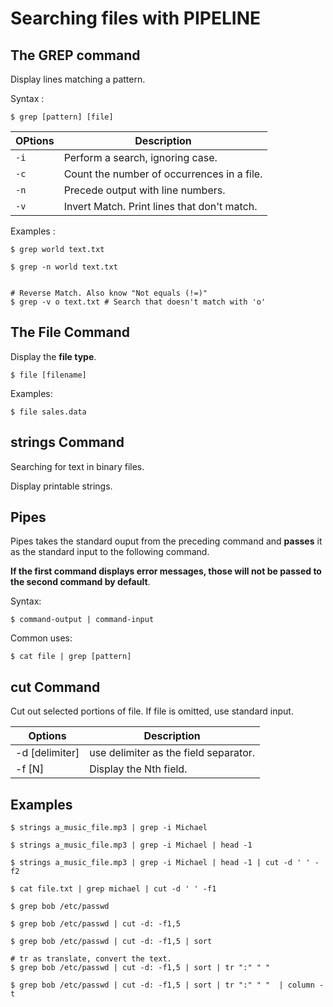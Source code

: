 # Searching files with PIPELINE

## The GREP command

Display lines matching a pattern. 

Syntax : 
```
$ grep [pattern] [file]
```

OPtions | Description | 
--- | --- | 
`-i` | Perform a search, ignoring case. | 
`-c` | Count the number of occurrences in a file. | 
`-n` | Precede output with line numbers. | 
`-v` | Invert Match. Print lines that don't match. | 


Examples : 
```
$ grep world text.txt

$ grep -n world text.txt


# Reverse Match. Also know "Not equals (!=)" 
$ grep -v o text.txt # Search that doesn't match with 'o'
```

## The File Command

Display the **file type**.

```
$ file [filename] 
```

Examples:
```
$ file sales.data
```

## strings Command 

Searching for text in binary files. 

Display printable strings. 

## Pipes 

Pipes takes the standard ouput from the preceding command and **passes** it as the standard input to the following command. 

**If the first command displays error messages, those will not be passed to the second command by default**. 

Syntax:
```
$ command-output | command-input 
```

Common uses: 
```
$ cat file | grep [pattern]
```

## cut Command

Cut out selected portions of file.  If file is omitted, use standard input. 

Options | Description | 
--- | --- | 
-d [delimiter] | use delimiter as the field separator. | 
-f [N] | Display the Nth field.|






## Examples 

```
$ strings a_music_file.mp3 | grep -i Michael

$ strings a_music_file.mp3 | grep -i Michael | head -1 

$ strings a_music_file.mp3 | grep -i Michael | head -1 | cut -d ' ' -f2
```

```
$ cat file.txt | grep michael | cut -d ' ' -f1
```

```
$ grep bob /etc/passwd

$ grep bob /etc/passwd | cut -d: -f1,5

$ grep bob /etc/passwd | cut -d: -f1,5 | sort

# tr as translate, convert the text. 
$ grep bob /etc/passwd | cut -d: -f1,5 | sort | tr ":" " " 

$ grep bob /etc/passwd | cut -d: -f1,5 | sort | tr ":" " "  | column -t
```
